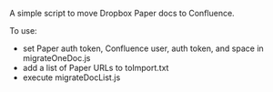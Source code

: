 A simple script to move Dropbox Paper docs to Confluence.

To use:
- set Paper auth token, Confluence user, auth token, and space in migrateOneDoc.js
- add a list of Paper URLs to toImport.txt
- execute migrateDocList.js
